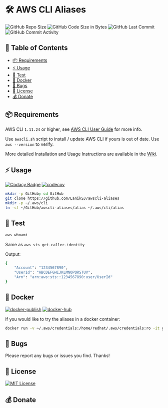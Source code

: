 # 🛠️ AWS CLI Aliases

![GitHub Repo Size](https://img.shields.io/github/repo-size/laniksj/awscli-aliases)
![GitHub Code Size in Bytes](https://img.shields.io/github/languages/code-size/laniksj/awscli-aliases)
![GitHub Last Commit](https://img.shields.io/github/last-commit/laniksj/awscli-aliases)
![GitHub Commit Activity](https://img.shields.io/github/commit-activity/m/laniksj/awscli-aliases)

## 📑 Table of Contents

- [📦 Requirements](#-requirements)
- [⚡ Usage](#-usage)
- [🧪 Test](#-test)
- [🐳 Docker](#-docker)
- [🐛 Bugs](#-bugs)
- [📝 License](#-license)
- [💰 Donate](#-donate)

## 📦 Requirements

AWS CLI `1.11.24` or higher, see
[AWS CLI User Guide](http://docs.aws.amazon.com/cli/latest/userguide/installing.html) for more info.

Use `awscli.sh` script to install / update AWS CLI if yours is out of date. Use `aws --version` to verify.

More detailed Installation and Usage Instructions are available in the [Wiki](https://github.com/LanikSJ/awscli-aliases/wiki).

## ⚡ Usage

[![Codacy Badge](https://app.codacy.com/project/badge/Grade/ae3e23f1514c42c897423d3e23544b55)](https://www.codacy.com/gh/LanikSJ/awscli-aliases/dashboard?utm_source=github.com&utm_medium=referral&utm_content=LanikSJ/awscli-aliases&utm_campaign=Badge_Grade)
[![codecov](https://codecov.io/gh/LanikSJ/awscli-aliases/branch/master/graph/badge.svg)](https://codecov.io/gh/LanikSJ/awscli-aliases)

```bash
mkdir -p GitHub; cd GitHub
git clone https://github.com/LanikSJ/awscli-aliases
mkdir -p ~/.aws/cli
ln -sf ~/GitHub/awscli-aliases/alias ~/.aws/cli/alias
```

## 🧪 Test

```bash
aws whoami
```

Same as `aws sts get-caller-identity`

Output:

```sh
{
    "Account": "1234567890",
    "UserId": "ABCDEFGHIJKLMNOPQRSTUV",
    "Arn": "arn:aws:sts::1234567890:user/UserId"
}
```

## 🐳 Docker

[![docker-publish](https://github.com/LanikSJ/awscli-aliases/actions/workflows/docker-publish.yml/badge.svg)](https://github.com/LanikSJ/awscli-aliases/actions/workflows/docker-publish.yml)
[![docker-hub](https://github.com/LanikSJ/awscli-aliases/actions/workflows/docker-hub.yml/badge.svg)](https://github.com/LanikSJ/awscli-aliases/actions/workflows/docker-hub.yml)

If you would like to try the aliases in a docker container:

```bash
docker run -v ~/.aws/credentials:/home/redhat/.aws/credentials:ro -it ghcr.io/laniksj/awscli-aliases whoami
```

## 🐛 Bugs

Please report any bugs or issues you find. Thanks!

## 📝 License

[![MIT License](https://img.shields.io/badge/license-MIT-blue)](https://en.wikipedia.org/wiki/MIT_License)

## 💰 Donate
